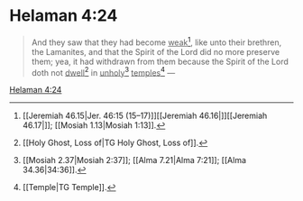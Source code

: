 # Helaman 4:24

> And they saw that they had become <u>weak</u>[^a], like unto their brethren, the Lamanites, and that the Spirit of the Lord did no more preserve them; yea, it had withdrawn from them because the Spirit of the Lord doth not <u>dwell</u>[^b] in <u>unholy</u>[^c] <u>temples</u>[^d] —

[Helaman 4:24](https://www.churchofjesuschrist.org/study/scriptures/bofm/hel/4?lang=eng&id=p24#p24)


[^a]: [[Jeremiah 46.15|Jer. 46:15 (15–17)]][[Jeremiah 46.16|]][[Jeremiah 46.17|]]; [[Mosiah 1.13|Mosiah 1:13]].  
[^b]: [[Holy Ghost, Loss of|TG Holy Ghost, Loss of]].  
[^c]: [[Mosiah 2.37|Mosiah 2:37]]; [[Alma 7.21|Alma 7:21]]; [[Alma 34.36|34:36]].  
[^d]: [[Temple|TG Temple]].  
